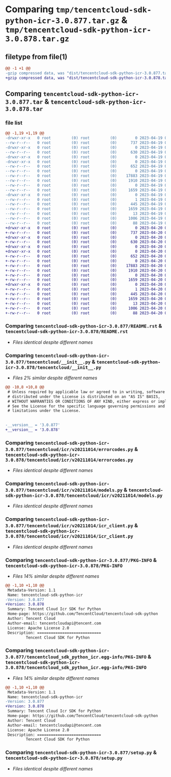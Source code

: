 # Comparing `tmp/tencentcloud-sdk-python-icr-3.0.877.tar.gz` & `tmp/tencentcloud-sdk-python-icr-3.0.878.tar.gz`

## filetype from file(1)

```diff
@@ -1 +1 @@
-gzip compressed data, was "dist/tencentcloud-sdk-python-icr-3.0.877.tar", last modified: Wed Apr 19 09:18:39 2023, max compression
+gzip compressed data, was "dist/tencentcloud-sdk-python-icr-3.0.878.tar", last modified: Thu Apr 20 00:34:10 2023, max compression
```

## Comparing `tencentcloud-sdk-python-icr-3.0.877.tar` & `tencentcloud-sdk-python-icr-3.0.878.tar`

### file list

```diff
@@ -1,19 +1,19 @@
-drwxr-xr-x   0 root         (0) root         (0)        0 2023-04-19 09:18:39.000000 tencentcloud-sdk-python-icr-3.0.877/
--rw-r--r--   0 root         (0) root         (0)      737 2023-04-19 09:18:39.000000 tencentcloud-sdk-python-icr-3.0.877/README.rst
-drwxr-xr-x   0 root         (0) root         (0)        0 2023-04-19 09:18:39.000000 tencentcloud-sdk-python-icr-3.0.877/tencentcloud/
--rw-r--r--   0 root         (0) root         (0)      630 2023-04-19 09:18:39.000000 tencentcloud-sdk-python-icr-3.0.877/tencentcloud/__init__.py
-drwxr-xr-x   0 root         (0) root         (0)        0 2023-04-19 09:18:39.000000 tencentcloud-sdk-python-icr-3.0.877/tencentcloud/icr/
-drwxr-xr-x   0 root         (0) root         (0)        0 2023-04-19 09:18:39.000000 tencentcloud-sdk-python-icr-3.0.877/tencentcloud/icr/v20211014/
--rw-r--r--   0 root         (0) root         (0)      652 2023-04-19 09:18:39.000000 tencentcloud-sdk-python-icr-3.0.877/tencentcloud/icr/v20211014/errorcodes.py
--rw-r--r--   0 root         (0) root         (0)        0 2023-04-19 09:18:39.000000 tencentcloud-sdk-python-icr-3.0.877/tencentcloud/icr/v20211014/__init__.py
--rw-r--r--   0 root         (0) root         (0)    17883 2023-04-19 09:18:39.000000 tencentcloud-sdk-python-icr-3.0.877/tencentcloud/icr/v20211014/models.py
--rw-r--r--   0 root         (0) root         (0)     1910 2023-04-19 09:18:39.000000 tencentcloud-sdk-python-icr-3.0.877/tencentcloud/icr/v20211014/icr_client.py
--rw-r--r--   0 root         (0) root         (0)        0 2023-04-19 09:18:39.000000 tencentcloud-sdk-python-icr-3.0.877/tencentcloud/icr/__init__.py
--rw-r--r--   0 root         (0) root         (0)     1659 2023-04-19 09:18:39.000000 tencentcloud-sdk-python-icr-3.0.877/PKG-INFO
-drwxr-xr-x   0 root         (0) root         (0)        0 2023-04-19 09:18:39.000000 tencentcloud-sdk-python-icr-3.0.877/tencentcloud_sdk_python_icr.egg-info/
--rw-r--r--   0 root         (0) root         (0)        1 2023-04-19 09:18:39.000000 tencentcloud-sdk-python-icr-3.0.877/tencentcloud_sdk_python_icr.egg-info/dependency_links.txt
--rw-r--r--   0 root         (0) root         (0)      445 2023-04-19 09:18:39.000000 tencentcloud-sdk-python-icr-3.0.877/tencentcloud_sdk_python_icr.egg-info/SOURCES.txt
--rw-r--r--   0 root         (0) root         (0)     1659 2023-04-19 09:18:39.000000 tencentcloud-sdk-python-icr-3.0.877/tencentcloud_sdk_python_icr.egg-info/PKG-INFO
--rw-r--r--   0 root         (0) root         (0)       13 2023-04-19 09:18:39.000000 tencentcloud-sdk-python-icr-3.0.877/tencentcloud_sdk_python_icr.egg-info/top_level.txt
--rw-r--r--   0 root         (0) root         (0)     1006 2023-04-19 09:18:39.000000 tencentcloud-sdk-python-icr-3.0.877/setup.py
--rw-r--r--   0 root         (0) root         (0)       88 2023-04-19 09:18:39.000000 tencentcloud-sdk-python-icr-3.0.877/setup.cfg
+drwxr-xr-x   0 root         (0) root         (0)        0 2023-04-20 00:34:10.000000 tencentcloud-sdk-python-icr-3.0.878/
+-rw-r--r--   0 root         (0) root         (0)      737 2023-04-20 00:34:10.000000 tencentcloud-sdk-python-icr-3.0.878/README.rst
+drwxr-xr-x   0 root         (0) root         (0)        0 2023-04-20 00:34:10.000000 tencentcloud-sdk-python-icr-3.0.878/tencentcloud/
+-rw-r--r--   0 root         (0) root         (0)      630 2023-04-20 00:34:10.000000 tencentcloud-sdk-python-icr-3.0.878/tencentcloud/__init__.py
+drwxr-xr-x   0 root         (0) root         (0)        0 2023-04-20 00:34:10.000000 tencentcloud-sdk-python-icr-3.0.878/tencentcloud/icr/
+drwxr-xr-x   0 root         (0) root         (0)        0 2023-04-20 00:34:10.000000 tencentcloud-sdk-python-icr-3.0.878/tencentcloud/icr/v20211014/
+-rw-r--r--   0 root         (0) root         (0)      652 2023-04-20 00:34:10.000000 tencentcloud-sdk-python-icr-3.0.878/tencentcloud/icr/v20211014/errorcodes.py
+-rw-r--r--   0 root         (0) root         (0)        0 2023-04-20 00:34:10.000000 tencentcloud-sdk-python-icr-3.0.878/tencentcloud/icr/v20211014/__init__.py
+-rw-r--r--   0 root         (0) root         (0)    17883 2023-04-20 00:34:10.000000 tencentcloud-sdk-python-icr-3.0.878/tencentcloud/icr/v20211014/models.py
+-rw-r--r--   0 root         (0) root         (0)     1910 2023-04-20 00:34:10.000000 tencentcloud-sdk-python-icr-3.0.878/tencentcloud/icr/v20211014/icr_client.py
+-rw-r--r--   0 root         (0) root         (0)        0 2023-04-20 00:34:10.000000 tencentcloud-sdk-python-icr-3.0.878/tencentcloud/icr/__init__.py
+-rw-r--r--   0 root         (0) root         (0)     1659 2023-04-20 00:34:10.000000 tencentcloud-sdk-python-icr-3.0.878/PKG-INFO
+drwxr-xr-x   0 root         (0) root         (0)        0 2023-04-20 00:34:10.000000 tencentcloud-sdk-python-icr-3.0.878/tencentcloud_sdk_python_icr.egg-info/
+-rw-r--r--   0 root         (0) root         (0)        1 2023-04-20 00:34:10.000000 tencentcloud-sdk-python-icr-3.0.878/tencentcloud_sdk_python_icr.egg-info/dependency_links.txt
+-rw-r--r--   0 root         (0) root         (0)      445 2023-04-20 00:34:10.000000 tencentcloud-sdk-python-icr-3.0.878/tencentcloud_sdk_python_icr.egg-info/SOURCES.txt
+-rw-r--r--   0 root         (0) root         (0)     1659 2023-04-20 00:34:10.000000 tencentcloud-sdk-python-icr-3.0.878/tencentcloud_sdk_python_icr.egg-info/PKG-INFO
+-rw-r--r--   0 root         (0) root         (0)       13 2023-04-20 00:34:10.000000 tencentcloud-sdk-python-icr-3.0.878/tencentcloud_sdk_python_icr.egg-info/top_level.txt
+-rw-r--r--   0 root         (0) root         (0)     1006 2023-04-20 00:34:10.000000 tencentcloud-sdk-python-icr-3.0.878/setup.py
+-rw-r--r--   0 root         (0) root         (0)       88 2023-04-20 00:34:10.000000 tencentcloud-sdk-python-icr-3.0.878/setup.cfg
```

### Comparing `tencentcloud-sdk-python-icr-3.0.877/README.rst` & `tencentcloud-sdk-python-icr-3.0.878/README.rst`

 * *Files identical despite different names*

### Comparing `tencentcloud-sdk-python-icr-3.0.877/tencentcloud/__init__.py` & `tencentcloud-sdk-python-icr-3.0.878/tencentcloud/__init__.py`

 * *Files 2% similar despite different names*

```diff
@@ -10,8 +10,8 @@
 # Unless required by applicable law or agreed to in writing, software
 # distributed under the License is distributed on an "AS IS" BASIS,
 # WITHOUT WARRANTIES OR CONDITIONS OF ANY KIND, either express or implied.
 # See the License for the specific language governing permissions and
 # limitations under the License.
 
 
-__version__ = '3.0.877'
+__version__ = '3.0.878'
```

### Comparing `tencentcloud-sdk-python-icr-3.0.877/tencentcloud/icr/v20211014/errorcodes.py` & `tencentcloud-sdk-python-icr-3.0.878/tencentcloud/icr/v20211014/errorcodes.py`

 * *Files identical despite different names*

### Comparing `tencentcloud-sdk-python-icr-3.0.877/tencentcloud/icr/v20211014/models.py` & `tencentcloud-sdk-python-icr-3.0.878/tencentcloud/icr/v20211014/models.py`

 * *Files identical despite different names*

### Comparing `tencentcloud-sdk-python-icr-3.0.877/tencentcloud/icr/v20211014/icr_client.py` & `tencentcloud-sdk-python-icr-3.0.878/tencentcloud/icr/v20211014/icr_client.py`

 * *Files identical despite different names*

### Comparing `tencentcloud-sdk-python-icr-3.0.877/PKG-INFO` & `tencentcloud-sdk-python-icr-3.0.878/PKG-INFO`

 * *Files 14% similar despite different names*

```diff
@@ -1,10 +1,10 @@
 Metadata-Version: 1.1
 Name: tencentcloud-sdk-python-icr
-Version: 3.0.877
+Version: 3.0.878
 Summary: Tencent Cloud Icr SDK for Python
 Home-page: https://github.com/TencentCloud/tencentcloud-sdk-python
 Author: Tencent Cloud
 Author-email: tencentcloudapi@tencent.com
 License: Apache License 2.0
 Description: ============================
         Tencent Cloud SDK for Python
```

### Comparing `tencentcloud-sdk-python-icr-3.0.877/tencentcloud_sdk_python_icr.egg-info/PKG-INFO` & `tencentcloud-sdk-python-icr-3.0.878/tencentcloud_sdk_python_icr.egg-info/PKG-INFO`

 * *Files 14% similar despite different names*

```diff
@@ -1,10 +1,10 @@
 Metadata-Version: 1.1
 Name: tencentcloud-sdk-python-icr
-Version: 3.0.877
+Version: 3.0.878
 Summary: Tencent Cloud Icr SDK for Python
 Home-page: https://github.com/TencentCloud/tencentcloud-sdk-python
 Author: Tencent Cloud
 Author-email: tencentcloudapi@tencent.com
 License: Apache License 2.0
 Description: ============================
         Tencent Cloud SDK for Python
```

### Comparing `tencentcloud-sdk-python-icr-3.0.877/setup.py` & `tencentcloud-sdk-python-icr-3.0.878/setup.py`

 * *Files identical despite different names*

